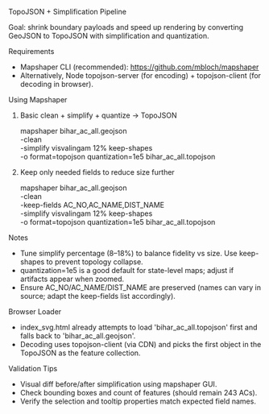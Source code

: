 TopoJSON + Simplification Pipeline

Goal: shrink boundary payloads and speed up rendering by converting GeoJSON to TopoJSON with simplification and quantization.

Requirements
- Mapshaper CLI (recommended): https://github.com/mbloch/mapshaper
- Alternatively, Node topojson-server (for encoding) + topojson-client (for decoding in browser).

Using Mapshaper

1) Basic clean + simplify + quantize → TopoJSON

   mapshaper bihar_ac_all.geojson \
     -clean \
     -simplify visvalingam 12% keep-shapes \
     -o format=topojson quantization=1e5 bihar_ac_all.topojson

2) Keep only needed fields to reduce size further

   mapshaper bihar_ac_all.geojson \
     -clean \
     -keep-fields AC_NO,AC_NAME,DIST_NAME \
     -simplify visvalingam 12% keep-shapes \
     -o format=topojson quantization=1e5 bihar_ac_all.topojson

Notes
- Tune simplify percentage (8–18%) to balance fidelity vs size. Use keep-shapes to prevent topology collapse.
- quantization=1e5 is a good default for state-level maps; adjust if artifacts appear when zoomed.
- Ensure AC_NO/AC_NAME/DIST_NAME are preserved (names can vary in source; adapt the keep-fields list accordingly).

Browser Loader
- index_svg.html already attempts to load 'bihar_ac_all.topojson' first and falls back to 'bihar_ac_all.geojson'.
- Decoding uses topojson-client (via CDN) and picks the first object in the TopoJSON as the feature collection.

Validation Tips
- Visual diff before/after simplification using mapshaper GUI.
- Check bounding boxes and count of features (should remain 243 ACs).
- Verify the selection and tooltip properties match expected field names.

